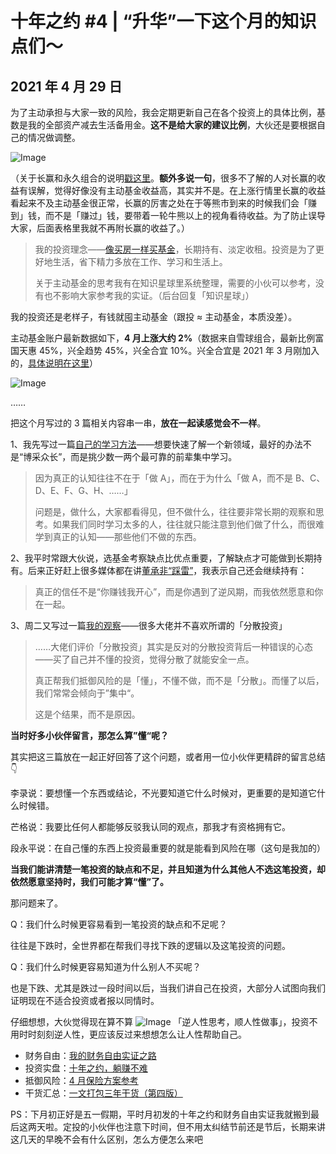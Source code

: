 # 十年之约 #4 | “升华”一下这个月的知识点们～

## 2021 年 4 月 29 日

为了主动承担与大家一致的风险，我会定期更新自己在各个投资上的具体比例，基数是我的全部资产减去生活备用金。**这不是给大家的建议比例**，大伙还是要根据自己的情况做调整。

![Image](640-20211007105341712)

（关于长赢和永久组合的说明[戳这里](http://mp.weixin.qq.com/s?__biz=MzUzNjE3NzQ3Nw==&mid=2247487547&idx=1&sn=0034f4608a935b280fa2ed305c03d393&chksm=fafb6e11cd8ce7073def3eb0fc42a8bda6b79e823f74c38466f4fe7a0af0ea2e12c19117a9f5&scene=21#wechat_redirect)。**额外多说一句**，很多不了解的人对长赢的收益有误解，觉得好像没有主动基金收益高，其实并不是。在上涨行情里长赢的收益看起来不及主动基金很正常，长赢的厉害之处在于等熊市到来的时候我们会「赚到」钱，而不是「赚过」钱，要带着一轮牛熊以上的视角看待收益。为了防止误导大家，后面表格里我就不再附长赢的收益了。）

> 我的投资理念——[像买房一样买基金](http://mp.weixin.qq.com/s?__biz=MzUzNjE3NzQ3Nw==&mid=2247488019&idx=1&sn=685774962a2608cd2af85e992ddb6764&chksm=fafb6c39cd8ce52fcaabdcaee95f655d05215188fd2d223de4c32e875297b7e87cba96af176d&scene=21#wechat_redirect)，长期持有、淡定收租。投资是为了更好地生活，省下精力多放在工作、学习和生活上。
>
> 关于主动基金的思考我有在知识星球里系统整理，需要的小伙可以参考，没有也不影响大家参考我的实证。（后台回复「知识星球」）

我的投资还是老样子，有钱就囤主动基金（跟投 ≈ 主动基金，本质没差）。

主动基金账户最新数据如下，**4 月上涨大约 2%**（数据来自雪球组合，最新比例富国天惠 45%，兴全趋势 45%，兴全合宜 10%。兴全合宜是 2021 年 3 月刚加入的，[具体说明在这里](http://mp.weixin.qq.com/s?__biz=MzUzNjE3NzQ3Nw==&mid=2247488125&idx=1&sn=ff30274378ecda929a39a28a03a113ba&chksm=fafb6c57cd8ce5412744701e1c0995a20c24ed2562a4e868693cd5792a3f31d90efc3983bf70&scene=21#wechat_redirect)）

![Image](640-20211007105341728)

……

把这个月写过的 3 篇相关内容串一串，**放在一起读感觉会不一样**。

1、我先写过一篇[自己的学习方法](http://mp.weixin.qq.com/s?__biz=MzUzNjE3NzQ3Nw==&mid=2247488247&idx=1&sn=60dbb0f862f132e1b3491b877d1f79c9&chksm=fafb6cddcd8ce5cb67c316add7408e58ad74e7c29de4e3aca5169c62f463bcf3342ba3e18a7d&scene=21#wechat_redirect)——想要快速了解一个新领域，最好的办法不是“博采众长”，而是挑少数一两个最可靠的前辈集中学习。

> 因为真正的认知往往不在于「做 A」，而在于为什么「做 A，而不是 B、C、D、E、F、G、H、……」
>
> 问题是，做什么，大家都看得见，但不做什么，往往要非常长期的观察和思考。如果我们同时学习太多的人，往往就只能注意到他们做了什么，而很难学到真正的认知——那些他们不做的东西。

2、我平时常跟大伙说，选基金考察缺点比优点重要，了解缺点才可能做到长期持有。后来正好赶上很多媒体都在讲[董承非“踩雷”](http://mp.weixin.qq.com/s?__biz=MzUzNjE3NzQ3Nw==&mid=2247488268&idx=1&sn=d4516af7e55ccc765beb35edc130821b&chksm=fafb6d26cd8ce4306801f10d28c61a813633a0f7b9fec3b79454ef967b07efb9c6f7904f3e5a&scene=21#wechat_redirect)，我表示自己还会继续持有：

> 真正的信任不是“你赚钱我开心”，而是你遇到了逆风期，而我依然愿意和你在一起。

3、周二又写过一篇[我的观察](http://mp.weixin.qq.com/s?__biz=MzUzNjE3NzQ3Nw==&mid=2247488313&idx=1&sn=88244e66877960e72977eaedfda1e7a4&chksm=fafb6d13cd8ce405826dae149f685fa6c42d83179d2a92647d34ffe0571b02e37301b6d76950&scene=21#wechat_redirect)——很多大佬并不喜欢所谓的「分散投资」

> ……大佬们评价「分散投资」其实是反对的分散投资背后一种错误的心态——买了自己并不懂的投资，觉得分散了就能安全一点。
>
> 真正帮我们抵御风险的是「懂」，不懂不做，而不是「分散」。而懂了以后，我们常常会倾向于”集中“。
>
> 这是个结果，而不是原因。

**当时好多小伙伴留言，那怎么算”懂“呢？**

其实把这三篇放在一起正好回答了这个问题，或者用一位小伙伴更精辟的留言总结 👇

李录说：要想懂一个东西或结论，不光要知道它什么时候对，更重要的是知道它什么时候错。

芒格说：我要比任何人都能够反驳我认同的观点，那我才有资格拥有它。

段永平说：在自己懂的东西上投资最重要的就是能看到风险在哪（这句是我加的）

**当我们能讲清楚一笔投资的缺点和不足，并且知道为什么其他人不选这笔投资，却依然愿意坚持时，我们可能才算“懂”了。**

那问题来了。

Q：我们什么时候更容易看到一笔投资的缺点和不足呢？

往往是下跌时，全世界都在帮我们寻找下跌的逻辑以及这笔投资的问题。

Q：我们什么时候更容易知道为什么别人不买呢？

也是下跌、尤其是跌过一段时间以后，当我们讲自己在投资，大部分人试图向我们证明现在不适合投资或者报以同情时。

仔细想想，大伙觉得现在算不算 ![Image](640-20211007105341444) 「逆人性思考，顺人性做事」，投资不用时时刻刻逆人性，更应该反过来想想怎么让人性帮助自己。

- 财务自由：[我的财务自由实证之路](http://mp.weixin.qq.com/s?__biz=MzUzNjE3NzQ3Nw==&mid=2247487937&idx=1&sn=cc921674f4d0f509f30a5a499035ded2&chksm=fafb6febcd8ce6fd227b19c5d1a3d684da7345a586439fa135467c65408fa41ad80b6e8a5055&scene=21#wechat_redirect)
- 投资实盘：[十年之约，躺赚不难](http://mp.weixin.qq.com/s?__biz=MzUzNjE3NzQ3Nw==&mid=2247488125&idx=1&sn=ff30274378ecda929a39a28a03a113ba&chksm=fafb6c57cd8ce5412744701e1c0995a20c24ed2562a4e868693cd5792a3f31d90efc3983bf70&scene=21#wechat_redirect)
- 抵御风险：[4 月保险方案参考](https://mp.weixin.qq.com/s?__biz=MzUzNjE3NzQ3Nw==&mid=2247488304&idx=1&sn=4a3fae5dcdad16e61efb1cd03324c10c&scene=21#wechat_redirect)
- 干货汇总：[一文打包三年干货（第四版）](https://mp.weixin.qq.com/s?__biz=MzUzNjE3NzQ3Nw==&mid=2247488095&idx=1&sn=45424a8e39b9a6c2cc99561a11c35b1c&scene=21#wechat_redirect)

PS：下月初正好是五一假期，平时月初发的十年之约和财务自由实证我就搬到最后这两天啦。定投的小伙伴也注意下时间，但不用太纠结节前还是节后，长期来讲这几天的早晚不会有什么区别，怎么方便怎么来吧
